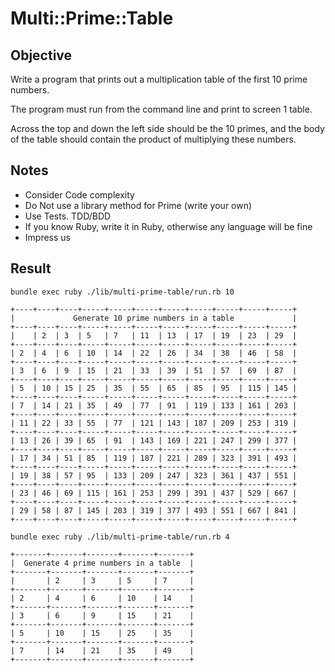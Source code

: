 # Multi::Prime::Table

## Objective

Write a program that prints out a multiplication table of the first 10 prime numbers.

The program must run from the command line and print to screen 1 table.

Across the top and down the left side should be the 10 primes, and the body of the table should contain the product of multiplying these numbers.

## Notes

- Consider Code complexity
- Do Not use a library method for Prime (write your own)
- Use Tests. TDD/BDD
- If you know Ruby, write it in Ruby, otherwise any language will be fine
- Impress us

## Result

    bundle exec ruby ./lib/multi-prime-table/run.rb 10

    +----+----+----+-----+-----+-----+-----+-----+-----+-----+-----+
    |             Generate 10 prime numbers in a table             |
    +----+----+----+-----+-----+-----+-----+-----+-----+-----+-----+
    |    | 2  | 3  | 5   | 7   | 11  | 13  | 17  | 19  | 23  | 29  |
    +----+----+----+-----+-----+-----+-----+-----+-----+-----+-----+
    | 2  | 4  | 6  | 10  | 14  | 22  | 26  | 34  | 38  | 46  | 58  |
    +----+----+----+-----+-----+-----+-----+-----+-----+-----+-----+
    | 3  | 6  | 9  | 15  | 21  | 33  | 39  | 51  | 57  | 69  | 87  |
    +----+----+----+-----+-----+-----+-----+-----+-----+-----+-----+
    | 5  | 10 | 15 | 25  | 35  | 55  | 65  | 85  | 95  | 115 | 145 |
    +----+----+----+-----+-----+-----+-----+-----+-----+-----+-----+
    | 7  | 14 | 21 | 35  | 49  | 77  | 91  | 119 | 133 | 161 | 203 |
    +----+----+----+-----+-----+-----+-----+-----+-----+-----+-----+
    | 11 | 22 | 33 | 55  | 77  | 121 | 143 | 187 | 209 | 253 | 319 |
    +----+----+----+-----+-----+-----+-----+-----+-----+-----+-----+
    | 13 | 26 | 39 | 65  | 91  | 143 | 169 | 221 | 247 | 299 | 377 |
    +----+----+----+-----+-----+-----+-----+-----+-----+-----+-----+
    | 17 | 34 | 51 | 85  | 119 | 187 | 221 | 289 | 323 | 391 | 493 |
    +----+----+----+-----+-----+-----+-----+-----+-----+-----+-----+
    | 19 | 38 | 57 | 95  | 133 | 209 | 247 | 323 | 361 | 437 | 551 |
    +----+----+----+-----+-----+-----+-----+-----+-----+-----+-----+
    | 23 | 46 | 69 | 115 | 161 | 253 | 299 | 391 | 437 | 529 | 667 |
    +----+----+----+-----+-----+-----+-----+-----+-----+-----+-----+
    | 29 | 58 | 87 | 145 | 203 | 319 | 377 | 493 | 551 | 667 | 841 |
    +----+----+----+-----+-----+-----+-----+-----+-----+-----+-----+

    bundle exec ruby ./lib/multi-prime-table/run.rb 4

    +-------+-------+-------+-------+-------+
    |  Generate 4 prime numbers in a table  |
    +-------+-------+-------+-------+-------+
    |       | 2     | 3     | 5     | 7     |
    +-------+-------+-------+-------+-------+
    | 2     | 4     | 6     | 10    | 14    |
    +-------+-------+-------+-------+-------+
    | 3     | 6     | 9     | 15    | 21    |
    +-------+-------+-------+-------+-------+
    | 5     | 10    | 15    | 25    | 35    |
    +-------+-------+-------+-------+-------+
    | 7     | 14    | 21    | 35    | 49    |
    +-------+-------+-------+-------+-------+